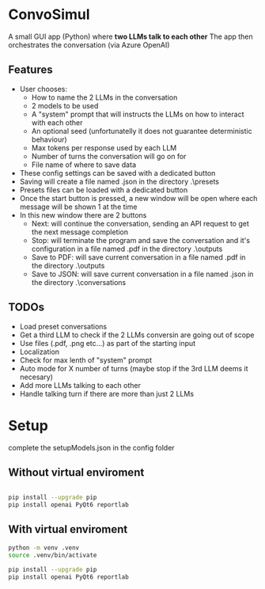 # ConvoSimul

A small GUI app (Python) where **two LLMs talk to each other**
The app then orchestrates the conversation (via Azure OpenAI)

## Features
- User chooses:
  - How to name the 2 LLMs in the conversation
  - 2 models to be used
  - A "system" prompt that will instructs the LLMs on how to interact with each other
  - An optional seed (unfortunatelly it does not guarantee deterministic behaviour)
  - Max tokens per response used by each LLM
  - Number of turns the conversation will go on for
  - File name of where to save data
- These config settings can be saved with a dedicated button
- Saving will create a file named <file name>.json in the directory .\presets
- Presets files can be loaded with a dedicated button
- Once the start button is pressed, a new window will be open where each message will be shown 1 at the time
- In this new window there are 2 buttons
  - Next: will continue the conversation, sending an API request to get the next message completion
  - Stop: will terminate the program and save the conversation and it's configuration in a file named <file name>.pdf in the directory .\outputs
  - Save to PDF: will save current conversation in a file named <file name><number of saved in this session>.pdf in the directory .\outputs
  - Save to JSON: will save current conversation in a file named <file name><number of saved in this session>.json in the directory .\conversations

## TODOs
- Load preset conversations
- Get a third LLM to check if the 2 LLMs conversin are going out of scope
- Use files (.pdf, .png etc...) as part of the starting input
- Localization
- Check for max lenth of "system" prompt
- Auto mode for X number of turns (maybe stop if the 3rd LLM deems it necesary)
- Add more LLMs talking to each other
- Handle talking turn if there are more than just 2 LLMs


# Setup

complete the setupModels.json in the config folder

## Without virtual enviroment 

```bash

pip install --upgrade pip
pip install openai PyQt6 reportlab
```

## With virtual enviroment
```bash
python -m venv .venv
source .venv/bin/activate

pip install --upgrade pip
pip install openai PyQt6 reportlab
```

